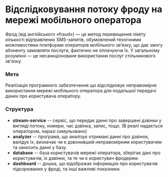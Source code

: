 # Відслідковування потоку фроду на мережі мобільного оператора
Фрод (від англійського «fraud») — це метод перевищення ліміту кількості відправлених SMS-запитів, обумовлений технічними можливостями платформи операторів мобільного зв’язку, що дає змогу абоненту замовляти послуги, фактично не оплачуючи їх. У загальному розумінні — це несанкціоноване використання послуг стільникового зв'язку.
### Мета
Реалізація програмного забезпечення що відслідковує неправомірне використання мережі мобільного оператора для подальшої передачі даних про користувача оператору.

### Структура 

* **stream-service** -- сервіс, що передає данні про завершені дзвінки у вигляді потоку, номери, час дзвінка, запис, тощо. (В реалі надається оператором, наразі симульовано)  
* **analyzer** -- програма, що аналізує отримані данні про дзвінок, валідує їх, визначає чи є дзвонивший неправомірним користувачем та заносить данні у базу.
* **database** -- база користувачів мережі оператора, зберігає дані про користувачів, їх дзвінки, та те чи є користувач фродерем.
* **dashboard** -- дошка, що відображає інформацію про користувачів підозрюваних у фроді, та інші важливі показники.